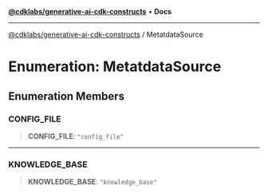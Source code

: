 [**@cdklabs/generative-ai-cdk-constructs**](../README.md) • **Docs**

***

[@cdklabs/generative-ai-cdk-constructs](../README.md) / MetatdataSource

# Enumeration: MetatdataSource

## Enumeration Members

### CONFIG\_FILE

> **CONFIG\_FILE**: `"config_file"`

***

### KNOWLEDGE\_BASE

> **KNOWLEDGE\_BASE**: `"knowledge_base"`
